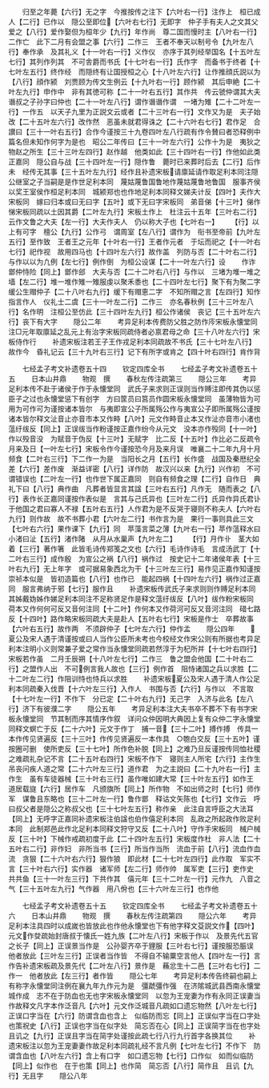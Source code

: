 <!-- { "loadSidebar": true } -->
　　归至之年薨【六行】无之字　今推按传之注下【六叶右一行】注作上　桓已成人【二行】已作以　隠公至即位【六叶右七行】无即字　仲子手有夫人之文其父爱之【八行】爱作娶但为桓年少【九行】年作尚　尊二国而慢时主【八叶右一行】二作亡　此下二月有会盟之事【六行】二作三　王者不奉天以制号令【九叶左八行】奉作承　及其礼义【十一叶右一行】义作仪　亦序于其列经举国名【十五叶左七行】其列作列其　不可舎爵而书氏【十七叶右一行】氏作字　而备书于终者【十七叶左五行】终作经　而隠终有让国授桓之心【十八叶左六行】让作推顔氏説以为【八行】顔作颍　刘贾顾为传文生例云【十九叶右一行】顾作颍　其后申絶【二十叶左九行】申作中　非有其徳可称【二十一叶右五行】其作共　传云虢仲谓其大夫谮叔之子孙字曰仲也【二十一叶左八行】谓作谮谮作谓　一堵为雉【二十二叶左一行】一作五　以天子九里为正説文云或者【二十三叶右一行】文作又为是　夫子始改【二十五叶左六行】改作然　恶虽未就君得诛之【二十六叶右七行】君作足　合讃曰【三十一叶右五行】合作今谨按三十九卷四叶左八行疏有作令賛曰者恐释例中篇名但未知作何字为是也　昭公二年传曰【三十一叶左六行】公作十为是　夷狄之物赵之所生【三十三叶左四行】赵作越　他类如此【三十四叶右一行】作他如此类正嘉同　隠公自与战【三十四叶左一行】隠作鲁　薨时已来葬时后去【二行】后作未　经传无其事【三十五叶左九行】经作且补遗宋板请廪延请作取足利本同注隠公继室之子当嗣是是作世足利本同　蔑姑蔑鲁国鲁地作蔑姑蔑鲁地鲁国　服事齐侯以奖王室侯作桓足利本同　城颍郑也也作地足利本同释文娣夫计反【四叶】夫作大宋板同　嫁曰归本或曰无曰字【五叶】或下无曰字宋板同　弟音俤【十三叶】俤作悌宋板同疏以土因其爵【二叶左九行】宋板土作上　杜注云十五年【三叶右二行】云作文鲁之大夫【左一行】大夫作夫人　仍以称大子也【七叶右一】
　　【行】以上有可字　檀公【九行】公作弓　谓周室【左八行】谓作为　衔书至帝前【九叶左五行】至作致　王者王之元年【十叶右一行】王者作元者　于坛而祀之【十一叶右七行】祀作视　故用四马也【十四叶左六行】故作盖　列防与否【二十叶右二行】与作以以为凢例【左七行】例作倒　为桓公设谋【二十一叶左六行】设
　　作诈　鄫仲恃险【同上】鄫作郐　大夫与否【二十二叶右八行】与作以　三堵为堆一堆之墙【左二行】堆一堆作雉一雉服虔以聚禾黍也【二十四叶左七行】聚下有为聚二字　缓公生赗仲子【二十八叶右九行】缓下有赗恵二字　不知所赗之言【左四行】知作指言作人　仪礼士二虞【三十一叶左二行】二作三　亦名春秋例【三十三叶左八行】名作明　注桓公至仿此【三十四叶左九行】桓公作诸侯　丧记【三十五叶左六行】丧下有大字
　　隠公二年
　　考异足利本传费防父胜之防作庈宋板永懐堂同注□元年取廪延之乱元上有治字宋板同疏侍者必禀君母之命【三十八叶左六行】宋板侍作行
　　补遗宋板注若王子王作戎足利本同疏故不书氏【三十七叶左八行】故作今　昏礼记云【三十九叶右三行】记下有所字或肯之【四十叶右四行】肯作背













　　七经孟子考文补遗卷五十四
　　钦定四库全书
　　七经孟子考文补遗卷五十五
　　日本山井鼎
　　物观　撰
　　春秋左传注疏第三
　　隠公三年
　　考异足利本传不赴于诸侯于作于永懐堂同　武氏子来求则正误则当作赙注即传其伪以惩臣子之过也永懐堂惩下有创字　方曰筐员曰筥员作圆宋板永懐堂同　虽薄物皆为可用为可作可为谨按诸本皆尔　与夷即宣公子所属殇公作与夷宣公子即所属殇公谨按诸本皆尔释文沚音止亦音市本又作畤【八叶】元文作畤音止本又作沚亦音市小渚也　蕰纡绂反【同上】正误绂当作粉谨按正嘉作纷今从元文　没本亦作殁同【十一叶】作以殁音没　为赋音于伪反【十三叶】无赋字　比二反【十五叶】作比必二反疏令月来及日【一叶左七行】宋板令作今谨按恐今月及来月误　唯襄二十二年九月十月频食【二叶右三行】下二作一为是　当阳长之月【五行】长作盛　战国及秦厯纪全差【六行】差作废　渐益详密【八行】详作防　故汉兴以来【九行】兴作初　不可谓错误也【二叶左一行】也作世下属正嘉同　则自有频食之理【二行】自作日　典礼下曰【八行】典作曲　凡葬者皆显言其諡【三叶右五行】凡作无　随而表之【八行】表作长正嘉同谨按作表似是　言其与己氏异也【三叶左二行】氏异作异氏君讣于他国之君曰寡人不禄【五叶右五行】人作君为是不反哭于寝则不称夫人【六叶右九行】则作故　故不书葬小君【六叶左二行】书作言为是　果行一事则具此三文【七叶右六行】果作课下【九行】同　苹藻言菜之薄【九叶右一行】苹作蕰释水曰小渚曰沚【五行】渚作陼　从月从水巢声【九叶左二】
　　【行】月作卝　茎大如着【三行】著作箸　此皆毛诗传郑笺之文也【六行】毛诗作诗毛　言成汤武丁【十二叶右三行】成作殷　为宣公之祸【八行】祸作过　按史记十二年诸侯年表【十三叶右九行】无上年字　或可据易象西北为干【十三叶左三行】易作见正嘉作知谨按崇祯本似是　皆初造篇也【八行】也作已　能起四祸【十四叶左六行】祸作过正嘉同　服言弗纳于邪【七行】服作且
　　补遗宋板传武氏子来求则则作赙足利本同　其姊戴妫姊作娣足利本同注不足称贤足作是释文蕰纡绂反【八叶】绂作粉宋板同　荷本又作何何可反又音何注同【十二叶】作何本又作荷河可反又音河注同　碏七路反【十四叶】路作略宋板同疏大夫是赴人【五叶右七行】宋板是作士　卒葬故事【六叶右五行】故作两　不须辟仲子【七叶左六行】仲作孟
　　隠公四年
　　夏公及宋人遇于清谨按或曰人当作公臣所未考也今校经文作宋公则有所据也考异足利本注明小义则常兼子爱之常作当永懐堂同疏若然淳于为杞所并【十七叶右四行】宋板若作虽　二月壬辰朔【十八叶左七行】二作三　鲁之盟会他国【二十叶右二行】之盟作人出　不可例言我人故也【三行】例作首　阻恃诸国之兵以求胜【二十二叶左二行】作阻训恃也恃兵以求胜
　　补遗宋板夏公及宋人遇于清人作公足利本同疏秦入伐晋【十六叶左三行】入作人　书围与否【六行】与作以　不言取【十七叶左一行】不作下　分已定【二十叶右九行】无己字　入济与此名【左八行】济下有彼濮二字
　　隠公五年
　　考异足利本注大夫书卒不葬不下有书字宋板永懐堂同　节其制而序其情序作叙　详问众仲因明大典因上复有众仲二字永懐堂同释文螟亡于反【二十六叶】元文于作丁　捕一音【三十二叶】搏作搏　传具一本作传见贤遍反【三十三叶】作传见贤遍反一本作具　○匏白交反【三十五叶】谨按圈可删　使所吏反【三十七叶】所作色补脱【同上】之难乃旦反谨按传同恤社稷之难疏礼杂记不言【二十五叶右四行】宋板不作下　寝则主人所宅【六行】主作生吊丧问疾人道之常【二十六叶左三行】道作君　为之主説曰【二十九叶右一行】主作生　虽有车徒器械【三十叶右三行】虽作唯如建大常【三十叶左五行】如作王　道居载旞【六行】居作车　凡颁旗所【同上】所作物　不如出师之时【七行】师作军　谋鲁且东略也【三十二叶左一行】鲁作鄫　释诂文矢陈也【七行】文作云　呼曰叔父者是隠公之称叔父也【三十七叶左五行】称作亲　此注自言呼臣之大法耳【同上】无呼字正嘉同补遗宋板注伯諡也伯作僖足利本同　乱政之所起政作败足利本同　此制郑邑此作北足利本同释文狩守又反【二十八叶】守作手宋板同　械户械反【三十叶】下械作戒疏初度于此【二十四叶左五行】宋板度作杜　非人法【二十五叶右二行】非作妇　非所当书【三行】所当作当所　流血于前【八行】流血作血流　贪狠【二十六叶右六行】狠作狼　即此材【二十七叶左四行】此作取　军实不言【三十叶右六行】实作器　诸军师【左二行】师作帅　属军吏【三行】吏作史　共共鱼【三十一叶左三行】下共作其　僖元年【三十二叶左一行】元作九　八音之气【三十五叶左九行】气作器　用八佾也【三十六叶左三行】也作他














　　七经孟子考文补遗卷五十五
　　钦定四库全书
　　七经孟子考文补遗卷五十六
　　日本山井鼎
　　物观　撰
　　春秋左传注疏第四
　　隠公六年
　　考异足利本注具四时以成嵗也皆放此也作他永懐堂也下有他字释文芟説文作【四叶】元文作癹疏始封唐叔于懐氏一姓九族【二叶左八行】宋板于作以　及景先代五官之长子【同上】正误景当作是　公孙婴齐卒于貍服【三叶右七行】谨按服恐脤误　他者放此【三叶左三行】正误者当作皆　不得自不输粟空言他人【四叶左一行】言作告补遗宋板疏及景先代【二叶左八行】景作是　蘓忿生十二邑【三叶右七行】二作一　他者放此【左三行】者作皆
　　隠公七年
　　考异足利本传告终嗣也嗣上有称字永懐堂同注例在襄九年九作元为是　彊虣彊作强　在济隂城武县西南永懐堂城作成　志不在于防血也无也字宋板永懐堂同　以忽为王宠妻为作有永同正误妻当作故释文凡字本作泛音凡【六叶】元文作泛城音凡疏如口遗忘物然【八叶左七行】正误口字当在【六行】防谓含血也含上　似临防而忘【同上】正误似字当在口字处　也策祝史【八行】正误也字当在似字处　简忘否在心【同上】正误简字当在也字处　且讥之【九行】正误且字当在简字处谨按此疏七行八行九行首字各换其位
　　补遗宋板注以忽为王宠妻妻作故足利本同疏礼经不言凡例【七叶左七行】不作下　防谓含血也【八叶左六行】含上有口字　如口遗忘物【七行】口作似　如而似临防【同上】似作也　在于也策【同上】也作简　简忘否【八行】简作且　且讥【九行】无且字
　　隠公八年
